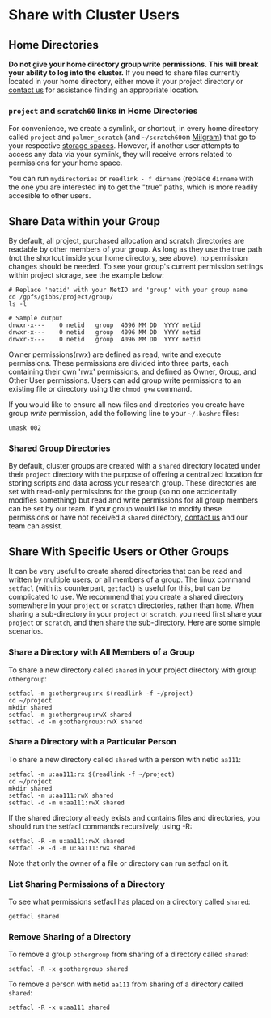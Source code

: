 # Share with Cluster Users

## Home Directories

**Do not give your home directory group write permissions. This will break your ability to log into the cluster.**  If you need to share files currently located in your home directory, either move it your project directory or [contact us](/#get-help) for assistance finding an appropriate location.

### `project` and `scratch60` links in Home Directories

For convenience, we create a symlink, or shortcut, in every home directory called `project` and `palmer_scratch` (and `~/scratch60`on [Milgram](/clusters/milgram)) that go to your respective [storage spaces](/data/hpc-storage). However, if another user attempts to access any data via your symlink, they will receive errors related to permissions for your home space.

You can run `mydirectories` or `readlink - f dirname` (replace `dirname` with the one you are interested in) to get the "true" paths, which is more readily accesible to other users.

## Share Data within your Group

By default, all project, purchased allocation and scratch directories are readable by other members of your group. As long as they use the true path (not the shortcut inside your home directory, see above), no permission changes should be needed. To see your group's current permission settings within project storage, see the example below:

```
# Replace 'netid' with your NetID and 'group' with your group name
cd /gpfs/gibbs/project/group/
ls -l

# Sample output
drwxr-x---    0 netid   group  4096 MM DD  YYYY netid
drwxr-x---    0 netid   group  4096 MM DD  YYYY netid
drwxr-x---    0 netid   group  4096 MM DD  YYYY netid
```

Owner permissions(rwx) are defined as read, write and execute permissions. These permissions are divided into three parts, each containing their own 'rwx' permissions, and defined as Owner, Group, and Other User permissions. Users can add group write permissions to an existing file or directory using the `chmod g+w` command.

If you would like to ensure all new files and directories you create have group *write* permission, add the following line to your `~/.bashrc` files:

```
umask 002
```

### Shared Group Directories

By default, cluster groups are created with a `shared` directory located under their `project` directory with the purpose of offering a centralized location for storing scripts and data across your research group. These directories are set with read-only permissions for the group (so no one accidentally modifies something) but read and write permissions for all group members can be set by our team. If your group would like to modify these permissions or have not received a `shared` directory, [contact us](/#get-help) and our team can assist.

## Share With Specific Users or Other Groups

It can be very useful to create shared directories that can be read and written by multiple users, or all members of a group. The linux command `setfacl` (with its counterpart, `getfacl`) is useful for this, but can be complicated to use. We recommend that you create a shared directory somewhere in your `project` or `scratch` directories, rather than `home`. When sharing a sub-directory in your `project` or `scratch`, you need first share your `project` or `scratch`, and then share the sub-directory. Here are some simple scenarios.
    

### Share a Directory with All Members of a Group

To share a new directory called `shared` in your project directory with group `othergroup`:

```
setfacl -m g:othergroup:rx $(readlink -f ~/project)
cd ~/project
mkdir shared
setfacl -m g:othergroup:rwX shared
setfacl -d -m g:othergroup:rwX shared
```

### Share a Directory with a Particular Person

To share a new directory called `shared` with a person with netid `aa111`:

```
setfacl -m u:aa111:rx $(readlink -f ~/project)
cd ~/project
mkdir shared
setfacl -m u:aa111:rwX shared
setfacl -d -m u:aa111:rwX shared
```

If the shared directory already exists and contains files and directories, you should run the setfacl commands recursively, using -R:

```
setfacl -R -m u:aa111:rwX shared
setfacl -R -d -m u:aa111:rwX shared
```

Note that only the owner of a file or directory can run setfacl on it.

### List Sharing Permissions of a Directory

To see what permissions setfacl has placed on a directory called `shared`:

```
getfacl shared
```

### Remove Sharing of a Directory

To remove a group `othergroup` from sharing of a directory called `shared`:

```
setfacl -R -x g:othergroup shared
```

To remove a person with netid `aa111` from sharing of a directory called `shared`:

```
setfacl -R -x u:aa111 shared
```

